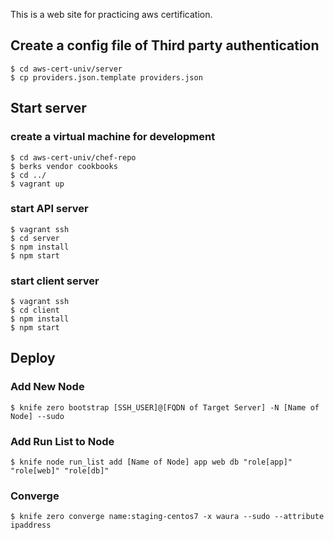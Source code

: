 
This is a web site for practicing aws certification.

## Create a config file of Third party authentication

```
$ cd aws-cert-univ/server
$ cp providers.json.template providers.json
```

## Start server

### create a virtual machine for development
```
$ cd aws-cert-univ/chef-repo
$ berks vendor cookbooks
$ cd ../
$ vagrant up
```

### start API server
```
$ vagrant ssh
$ cd server
$ npm install
$ npm start
```

### start client server
```
$ vagrant ssh
$ cd client
$ npm install
$ npm start
```

## Deploy

### Add New Node

```
$ knife zero bootstrap [SSH_USER]@[FQDN of Target Server] -N [Name of Node] --sudo
```

### Add Run List to Node

```
$ knife node run_list add [Name of Node] app web db "role[app]" "role[web]" "role[db]"
```

### Converge

```
$ knife zero converge name:staging-centos7 -x waura --sudo --attribute ipaddress
```

